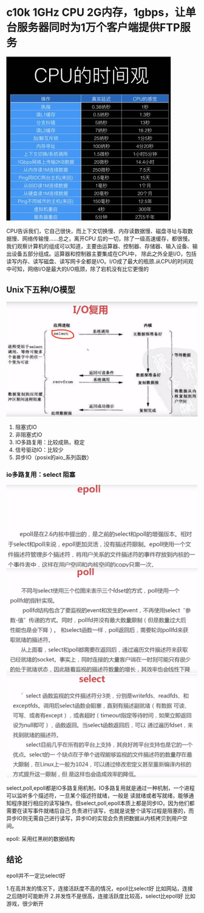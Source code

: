 # c10k 1GHz CPU 2G内存，1gbps，让单台服务器同时为1万个客户端提供FTP服务

![](../../.assets/img/CPU_opinion_about_time.png)


CPU告诉我们，它自己很快，而上下文切换慢、内存读数据慢、磁盘寻址与取数据慢、网络传输慢……总之，离开CPU 后的一切，除了一级高速缓存，都很慢。
我们观察计算机的组成可以知道，主要由运算器、控制器、存储器、输入设备、输出设备五部分组成。运算器和控制器主要集成在CPU中，
除此之外全是I/O，包括读写内存、读写磁盘、读写网卡全都是I/O。I/O成了最大的瓶颈.从CPU的时间观中可知，网络I/O是最大的I/O瓶颈，除了宕机没有比它更慢的

## Unix下五种I/O模型
![](../IO_select.jpg)
1. 阻塞式IO
2. 非阻塞式IO
3. IO多路复用：比较成熟，稳定
4. 信号驱动IO：比较少
5. 异步IO（posix的aio_系列函数）


### io多路复用：select 阻塞
![](../epoll_desc.jpg)
![](../poll_desc.jpg)
![](../select_des.jpg)

select,poll,epoll都是IO多路复用机制，IO多路复用就是通过一种机制，一个进程可以监听多个描述符，一旦某个描述符就绪，一般是
读就绪或者写就绪，能够通知程序就行相应的读写操作。但select,poll,epoll本质上都是同步IO，因为他们都需要在读写事件就绪后自己
负责进行读写，也就是说整个读写过程是阻塞的，而异步IO则无需自己进行读写，异步IO的实现会负责把数据从内核拷贝到用户空间。

epoll: 采用红黑树的数据结构


## 结论

epoll并不一定比select好

1.在高并发的情况下，连接活跃度不高的情况，epoll比select好     比如网站，连接之后随时可能断开
2.并发性不是很高，连接活跃度比较高，select比epoll好        比如游戏，很少断开

